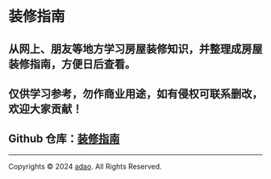 # 装修指南

## 从网上、朋友等地方学习房屋装修知识，并整理成房屋装修指南，方便日后查看。
## 仅供学习参考，勿作商业用途，如有侵权可联系删改，欢迎大家贡献！
## Github 仓库：[装修指南](https://github.com/iadao/zhuangxiu-doc)

---

Copyrights © 2024 [adao](https://zx.adao.me). All Rights Reserved.